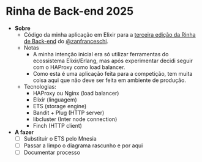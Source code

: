 # Rinha de Back-end 2025

- **Sobre**
  - Código da minha aplicação em Elixir para a [terceira edição da Rinha de Back-end](https://github.com/zanfranceschi/rinha-de-backend-2025) do [@zanfranceschi](https://github.com/zanfranceschi).
  - Notas
    - A minha intenção inicial era só utilizar ferramentas do ecossistema Elixir/Erlang, mas após experimentar decidi seguir com o HAProxy como load balancer.
    - Como esta é uma aplicação feita para a competição, tem muita coisa aqui que não deve ser feita em ambiente de produção.
  - Tecnologias:
    - HAProxy ou Nginx (load balancer)
    - Elixir (linguagem)
    - ETS (storage engine)
    - Bandit + Plug (HTTP server)
    - libcluster (Inter node connection)
    - Finch (HTTP client)
- **A fazer**
  - [ ] Substituir o ETS pelo Mnesia
  - [ ] Passar a limpo o diagrama rascunho e por aqui
  - [ ] Documentar processo
